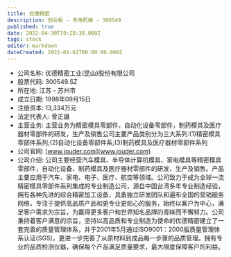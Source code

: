 ```yaml
---
title: 优德精密
description: 创业板 - 专用机械 - 300549
published: true
date: 2022-04-30T19:28:38.000Z
tags: stock
editor: markdown
dateCreated: 2022-01-01T00:00:00.000Z
---
```


- 公司名称: 优德精密工业(昆山)股份有限公司
- 股票代码: 300549.SZ
- 所在地: 江苏 - 苏州市
- 成立日期: 1998年09月15日
- 注册资本: 13,334万元
- 法定代表人: 曾正雄
- 主营业务: 主营业务为精密模具零部件，自动化设备零部件，制药模具及医疗器材零部件的研发，生产及销售公司主要产品类别分为三大系列:(1)精密模具零部件系列;(2)自动化设备零部件系;(3)制药模具及医疗器材零部件系列
- 公司官网: [www.jouder.com](www.jouder.com)
- 公司介绍: 公司主要经营汽车模具、半导体计算机模具、家电模具等精密模具零部件，自动化设备、制药模具及医疗器材零部件的研发、生产及销售。产品主要应用于汽车、家电、电子、医疗、航空等领域。公司致力于成为全球一流精密模具零部件系列集成的专业制造公司，源自中国台湾多年专业制造经验，拥有各种先进的综合精密加工设备，具备独立研发团队和遍布全国的营销服务网络，专注于提供高品质产品和更专业更贴心的服务，始终以客户为中心，满足客户需求为宗旨，为赢得更多客户和世界知名品牌的青睐而不懈努力。公司秉持着客户满意的宗旨，坚持以高品质和专业制造为使命的优德精密建立了一套完善的质量管理体系，并于2001年5月通过ISO9001：2000版质量管理体系认证(SGS)，更进一步完善了从原材料到成品每一步骤的品质管理。拥有专业的品质检测仪器，确保每个产品满足质量要求，最大限度保障客户的利益。


